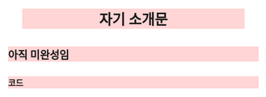 # 자기 소개문

## 아직 미완성임

### 코드

<!DOCTYPE html>
<html>

<head>
    <title>바다</title>
    <style>
        *{
            border: white solid;
            margin: 1px;
            background-color: rgb(255, 213, 213);
        }
        html, body 
        {
            background-color: unset;
        }

        .profile{
            
            box-shadow: 10px 10px 20px rgb(82, 82, 82);
            border-radius: 1000px;
            margin: 12px 12px 12px 12px;
        }
        .go{
            border-radius: 10px;
            text-align: center;
            color: rgb(255, 255, 255) ;
            
        }
        h1{ 
            
            text-align: center;
            margin: 29px;
        }
        .center{
            text-align: center;
        }
        blockquote{
            margin: 25px;
            padding: 25px;
            text-align: center;
            border-radius: 15px;
            background-color: rgb(255, 206, 206);
            color: azure;
            font-style: italic;
        }
        .me {
            text-align: center;
            background-color: unset;
            width: 30%;
            margin: auto;
        }
        .as
        {
            margin: auto;
            background-color: unset;
            text-align: center;
        }
       .m2
       {
        font-weight: 1000;
        color: azure;
       }
    </style>
</head>

<body>
    <h1 class="emp">신입</h1>
    <div class="center"><img class="profile" src="132.jpg" alt="프로필 사진"></div>
    <blockquote>첫 도전</blockquote>
    <dl class="me">
        <dt class="m2">이름</dt>
        <dd>강준서</dd>
        <dt class="m2">생년월일</dt>
        <dd>1999년 3월 19일</dd>
        <dt class="m2">사는 곳</dt>
        <dd>경남 거제</dd>
        
    </dl>
    <h2 class="go">교육</h2>
    <table class="as">
        <thead >
            <tr >
                <th>기간</th>
                <th>기관/과목명</th>
                <th>상태</th>
            </tr>
        </thead>
        <tbody>
            <td>2018~2024</td>
            <td>금오공과대학교 전자공학 학사</td>
            <td>졸업</td>
        </tbody>
    </table>

    <h2 class="go">자기 소개</h2>

    <p class="me">준비중</p>
    
    <h3 class="go" >연락처</h3>
    <table class="as">
        <thead>
            <tr>
                <th>이메일</th>
                <th>전화번호</th>
            </tr>
        </thead>
        <tbody>
            <tr>
                <td><a href="mailto:lugt50@gmail.com">lugt50@gmail.com</a></td>
                <td>010********</td>
            </tr>

        </tbody>
    </table>
   
</body>

</html>
